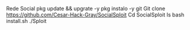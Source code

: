 Rede Social
pkg update && upgrate -y 
pkg instalo -y git
Git clone https://github.com/Cesar-Hack-Gray/SocialSploit
Cd SocialSploit
Is
bash install.sh
./Sploit



